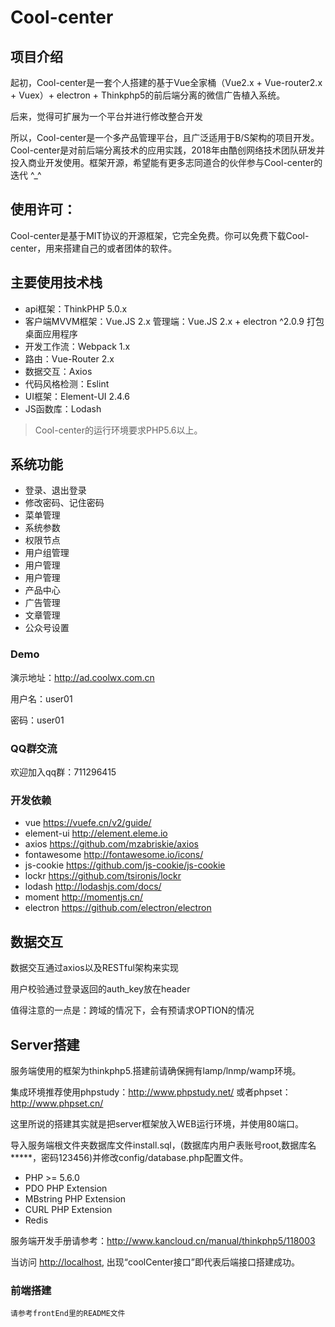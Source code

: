 Cool-center
===============

## 项目介绍
起初，Cool-center是一套个人搭建的基于Vue全家桶（Vue2.x + Vue-router2.x + Vuex）+ electron + Thinkphp5的前后端分离的微信广告植入系统。

后来，觉得可扩展为一个平台并进行修改整合开发

所以，Cool-center是一个多产品管理平台，且广泛适用于B/S架构的项目开发。Cool-center是对前后端分离技术的应用实践，2018年由酷创网络技术团队研发并投入商业开发使用。框架开源，希望能有更多志同道合的伙伴参与Cool-center的迭代 ^_^


## 使用许可：
Cool-center是基于MIT协议的开源框架，它完全免费。你可以免费下载Cool-center，用来搭建自己的或者团体的软件。

## 主要使用技术栈
* api框架：ThinkPHP 5.0.x
* 客户端MVVM框架：Vue.JS 2.x
  管理端：Vue.JS 2.x + electron ^2.0.9 打包 桌面应用程序
* 开发工作流：Webpack 1.x
* 路由：Vue-Router 2.x
* 数据交互：Axios
* 代码风格检测：Eslint
* UI框架：Element-UI 2.4.6
* JS函数库：Lodash

> Cool-center的运行环境要求PHP5.6以上。

<!-- 详细开发文档参考 [ThinkPHP5完全开发手册](http://www.kancloud.cn/manual/thinkphp5) -->

## 系统功能

* 登录、退出登录
* 修改密码、记住密码
* 菜单管理
* 系统参数
* 权限节点
* 用户组管理
* 用户管理
* 用户管理
* 产品中心
* 广告管理
* 文章管理
* 公众号设置

### Demo

演示地址：<http://ad.coolwx.com.cn>

用户名：user01

密码：user01

### QQ群交流

欢迎加入qq群：711296415

### 开发依赖

* vue <https://vuefe.cn/v2/guide/>
* element-ui <http://element.eleme.io>
* axios  <https://github.com/mzabriskie/axios>
* fontawesome <http://fontawesome.io/icons/>
* js-cookie  <https://github.com/js-cookie/js-cookie>
* lockr  <https://github.com/tsironis/lockr>
* lodash  <http://lodashjs.com/docs/>
* moment  <http://momentjs.cn/>
* electron <https://github.com/electron/electron>

## 数据交互

数据交互通过axios以及RESTful架构来实现

用户校验通过登录返回的auth_key放在header

值得注意的一点是：跨域的情况下，会有预请求OPTION的情况


## Server搭建
服务端使用的框架为thinkphp5.搭建前请确保拥有lamp/lnmp/wamp环境。

集成环境推荐使用phpstudy：<http://www.phpstudy.net/>
或者phpset：<http://www.phpset.cn/>

这里所说的搭建其实就是把server框架放入WEB运行环境，并使用80端口。

导入服务端根文件夹数据库文件install.sql，(数据库内用户表账号root,数据库名*****，密码123456)并修改config/database.php配置文件。

* PHP >= 5.6.0
* PDO PHP Extension
* MBstring PHP Extension
* CURL PHP Extension
* Redis

服务端开发手册请参考：<http://www.kancloud.cn/manual/thinkphp5/118003>

当访问 <http://localhost>, 出现“coolCenter接口”即代表后端接口搭建成功。

### 前端搭建
```
请参考frontEnd里的README文件
```

